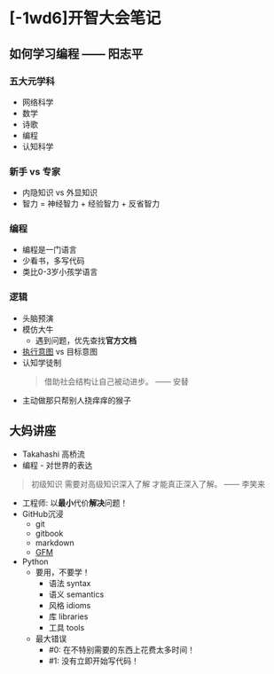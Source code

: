# [-1wd6]开智大会笔记

## 如何学习编程 —— 阳志平

### 五大元学科
* 网络科学
* 数学
* 诗歌
* 编程
* 认知科学

### 新手 vs 专家
* 内隐知识 vs 外显知识
* 智力 = 神经智力 + 经验智力 + 反省智力 

### 编程
* 编程是一门语言
* 少看书，多写代码
* 类比0-3岁小孩学语言

### 逻辑
* 头脑预演
* 模仿大牛
  * 遇到问题，优先查找**官方文档**
* [执行意图](http://www.yangzhiping.com/psy/implementation-intentions.html) vs 目标意图
* 认知学徒制
  > 借助社会结构让自己被动进步。
  >     —— 安替
* 主动做那只帮别人挠痒痒的猴子

## 大妈讲座
* Takahashi 高桥流
* 编程 - 对世界的表达


> 初级知识
> 需要对高级知识深入了解
> 才能真正深入了解。
> —— 李笑来

* 工程师: 以**最小**代价**解决**问题！
* GitHub沉浸
  * git
  * gitbook
  * markdown
  * [GFM](https://help.github.com/articles/github-flavored-markdown/)
* Python
  * 要用，不要学！
	  * 语法 syntax
	  * 语义 semantics
	  * 风格 idioms
	  * 库 libraries
	  * 工具 tools
  * 最大错误
    * #0: 在不特别需要的东西上花费太多时间！
    * #1: 没有立即开始写代码！
    
 


